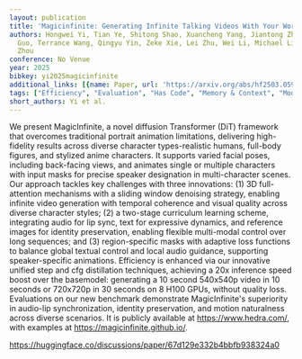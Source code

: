 ```yaml
---
layout: publication
title: 'Magicinfinite: Generating Infinite Talking Videos With Your Words And Voice'
authors: Hongwei Yi, Tian Ye, Shitong Shao, Xuancheng Yang, Jiantong Zhao, Hanzhong
  Guo, Terrance Wang, Qingyu Yin, Zeke Xie, Lei Zhu, Wei Li, Michael Lingelbach, Daquan
  Zhou
conference: No Venue
year: 2025
bibkey: yi2025magicinfinite
additional_links: [{name: Paper, url: 'https://arxiv.org/abs/hf2503.05978'}]
tags: ["Efficiency", "Evaluation", "Has Code", "Memory & Context", "Model Architecture", "Tools"]
short_authors: Yi et al.
---
```

We present MagicInfinite, a novel diffusion Transformer (DiT) framework that overcomes traditional portrait animation limitations, delivering high-fidelity results across diverse character types-realistic humans, full-body figures, and stylized anime characters. It supports varied facial poses, including back-facing views, and animates single or multiple characters with input masks for precise speaker designation in multi-character scenes. Our approach tackles key challenges with three innovations: (1) 3D full-attention mechanisms with a sliding window denoising strategy, enabling infinite video generation with temporal coherence and visual quality across diverse character styles; (2) a two-stage curriculum learning scheme, integrating audio for lip sync, text for expressive dynamics, and reference images for identity preservation, enabling flexible multi-modal control over long sequences; and (3) region-specific masks with adaptive loss functions to balance global textual control and local audio guidance, supporting speaker-specific animations. Efficiency is enhanced via our innovative unified step and cfg distillation techniques, achieving a 20x inference speed boost over the basemodel: generating a 10 second 540x540p video in 10 seconds or 720x720p in 30 seconds on 8 H100 GPUs, without quality loss. Evaluations on our new benchmark demonstrate MagicInfinite's superiority in audio-lip synchronization, identity preservation, and motion naturalness across diverse scenarios. It is publicly available at https://www.hedra.com/, with examples at https://magicinfinite.github.io/.

https://huggingface.co/discussions/paper/67d129e332b4bbfb938324a0